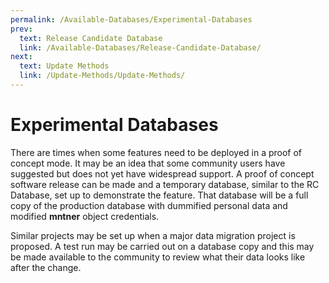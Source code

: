 ```yaml
---
permalink: /Available-Databases/Experimental-Databases
prev:
  text: Release Candidate Database
  link: /Available-Databases/Release-Candidate-Database/
next:
  text: Update Methods
  link: /Update-Methods/Update-Methods/
---
```


# Experimental Databases

There are times when some features need to be deployed in a proof of concept mode. It may be an idea that some community users have suggested but does not yet have widespread support. A proof of concept software release can be made and a temporary database, similar to the RC Database, set up to demonstrate the feature. That database will be a full copy of the production database with dummified personal data and modified **mntner** object credentials.

Similar projects may be set up when a major data migration project is proposed. A test run may be carried out on a database copy and this may be made available to the community to review what their data looks like after the change.
